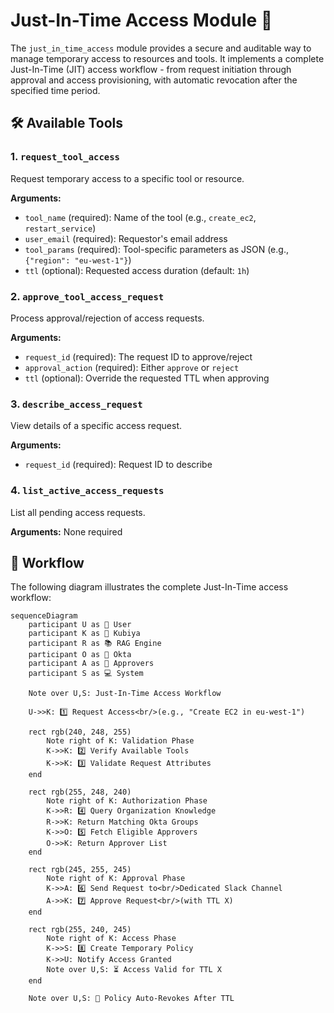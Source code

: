 # Just-In-Time Access Module 🔐

The `just_in_time_access` module provides a secure and auditable way to manage temporary access to resources and tools. It implements a complete Just-In-Time (JIT) access workflow - from request initiation through approval and access provisioning, with automatic revocation after the specified time period.

## 🛠️ Available Tools

### 1. `request_tool_access`
Request temporary access to a specific tool or resource.

**Arguments:**
- `tool_name` (required): Name of the tool (e.g., `create_ec2`, `restart_service`)
- `user_email` (required): Requestor's email address
- `tool_params` (required): Tool-specific parameters as JSON (e.g., `{"region": "eu-west-1"}`)
- `ttl` (optional): Requested access duration (default: `1h`)

### 2. `approve_tool_access_request` 
Process approval/rejection of access requests.

**Arguments:**
- `request_id` (required): The request ID to approve/reject
- `approval_action` (required): Either `approve` or `reject`
- `ttl` (optional): Override the requested TTL when approving

### 3. `describe_access_request`
View details of a specific access request.

**Arguments:**
- `request_id` (required): Request ID to describe

### 4. `list_active_access_requests`
List all pending access requests.

**Arguments:** None required

## 🔄 Workflow

The following diagram illustrates the complete Just-In-Time access workflow:
```mermaid
sequenceDiagram
    participant U as 👤 User
    participant K as 🤖 Kubiya
    participant R as 📚 RAG Engine
    participant O as 🔐 Okta
    participant A as 👥 Approvers
    participant S as 💻 System

    Note over U,S: Just-In-Time Access Workflow

    U->>K: 1️⃣ Request Access<br/>(e.g., "Create EC2 in eu-west-1")
    
    rect rgb(240, 248, 255)
        Note right of K: Validation Phase
        K->>K: 2️⃣ Verify Available Tools
        K->>K: 3️⃣ Validate Request Attributes
    end

    rect rgb(255, 248, 240)
        Note right of K: Authorization Phase
        K->>R: 4️⃣ Query Organization Knowledge
        R->>K: Return Matching Okta Groups
        K->>O: 5️⃣ Fetch Eligible Approvers
        O->>K: Return Approver List
    end

    rect rgb(245, 255, 245)
        Note right of K: Approval Phase
        K->>A: 6️⃣ Send Request to<br/>Dedicated Slack Channel
        A->>K: 7️⃣ Approve Request<br/>(with TTL X)
    end

    rect rgb(255, 240, 245)
        Note right of K: Access Phase
        K->>S: 8️⃣ Create Temporary Policy
        K->>U: Notify Access Granted
        Note over U,S: ⏳ Access Valid for TTL X
    end

    Note over U,S: 🔄 Policy Auto-Revokes After TTL
```